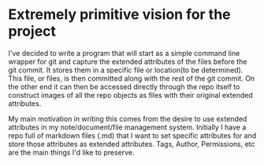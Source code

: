 # Extremely primitive vision for the project
  
I've decided to write a program that will start as a simple command line wrapper for git and capture the extended attributes of the files before the git commit. It stores them in a specific file or location(to be determined).  This file, or files, is then committed along with the rest of the git commit.  On the other end it can then be accessed directly through the repo itself to construct images of all the repo objects as files with their original extended attributes. 
  
My main motivation in writing this comes from the desire to use extended attributes in my note/document/file management system. Initially I have a repo full of markdown files (.md) that I want to set specific attributes for and store those attributes as extended attributes. Tags, Author, Permissions, etc are the main things I'd like to preserve.  
